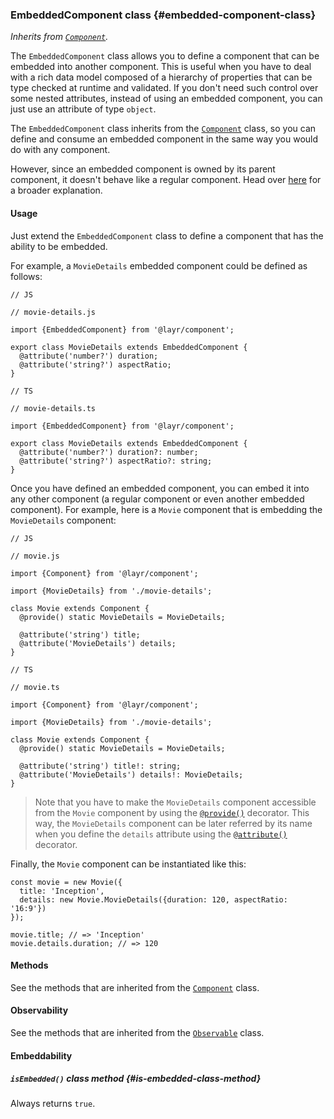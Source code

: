 ### EmbeddedComponent <badge type="primary">class</badge> {#embedded-component-class}

*Inherits from [`Component`](https://layrjs.com/docs/v1/reference/component).*

The `EmbeddedComponent` class allows you to define a component that can be embedded into another component. This is useful when you have to deal with a rich data model composed of a hierarchy of properties that can be type checked at runtime and validated. If you don't need such control over some nested attributes, instead of using an embedded component, you can just use an attribute of type `object`.

The `EmbeddedComponent` class inherits from the [`Component`](https://layrjs.com/docs/v1/reference/component) class, so you can define and consume an embedded component in the same way you would do with any component.

However, since an embedded component is owned by its parent component, it doesn't behave like a regular component. Head over [here](https://layrjs.com/docs/v1/reference/component#nesting-components) for a broader explanation.

#### Usage

Just extend the `EmbeddedComponent` class to define a component that has the ability to be embedded.

For example, a `MovieDetails` embedded component could be defined as follows:

```
// JS

// movie-details.js

import {EmbeddedComponent} from '@layr/component';

export class MovieDetails extends EmbeddedComponent {
  @attribute('number?') duration;
  @attribute('string?') aspectRatio;
}
```

```
// TS

// movie-details.ts

import {EmbeddedComponent} from '@layr/component';

export class MovieDetails extends EmbeddedComponent {
  @attribute('number?') duration?: number;
  @attribute('string?') aspectRatio?: string;
}
```

Once you have defined an embedded component, you can embed it into any other component (a regular component or even another embedded component). For example, here is a `Movie` component that is embedding the `MovieDetails` component:

```
// JS

// movie.js

import {Component} from '@layr/component';

import {MovieDetails} from './movie-details';

class Movie extends Component {
  @provide() static MovieDetails = MovieDetails;

  @attribute('string') title;
  @attribute('MovieDetails') details;
}
```

```
// TS

// movie.ts

import {Component} from '@layr/component';

import {MovieDetails} from './movie-details';

class Movie extends Component {
  @provide() static MovieDetails = MovieDetails;

  @attribute('string') title!: string;
  @attribute('MovieDetails') details!: MovieDetails;
}
```

> Note that you have to make the `MovieDetails` component accessible from the `Movie` component by using the [`@provide()`](https://layrjs.com/docs/v1/reference/component#provide-decorator) decorator. This way, the `MovieDetails` component can be later referred by its name when you define the `details` attribute using the [`@attribute()`](https://layrjs.com/docs/v1/reference/component#attribute-decorator) decorator.

Finally, the `Movie` component can be instantiated like this:

```
const movie = new Movie({
  title: 'Inception',
  details: new Movie.MovieDetails({duration: 120, aspectRatio: '16:9'})
});

movie.title; // => 'Inception'
movie.details.duration; // => 120
```

#### Methods

See the methods that are inherited from the [`Component`](https://layrjs.com/docs/v1/reference/component#creation) class.

#### Observability

See the methods that are inherited from the [`Observable`](https://layrjs.com/docs/v1/reference/observable#observable-class) class.

#### Embeddability

##### `isEmbedded()` <badge type="secondary">class method</badge> {#is-embedded-class-method}

Always returns `true`.
